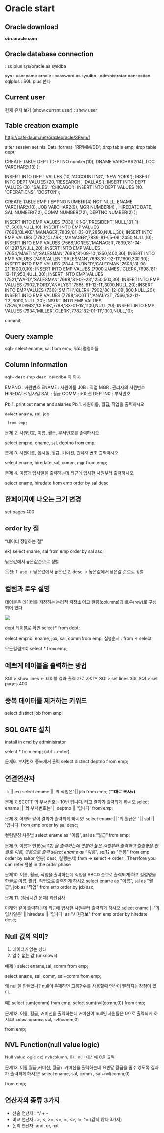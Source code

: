 # Oracle start


## Oracle download

**otn.oracle.com**


## Oracle database connection

: sqlplus sys/oracle as sysdba

sys : user name
oracle : password
as sysdba : administrator connection
sqlplus : SQL plus 쓴다


## Current user

현재 유저 보기 (show current user)
: show user


## Table creation example

http://cafe.daum.net/oracleoracle/SRAm/1

alter session set nls_Date_format='RR/MM/DD';
drop table emp;
drop table dept;

CREATE TABLE DEPT
       (DEPTNO number(10),
        DNAME VARCHAR2(14),
        LOC VARCHAR2(13) );

INSERT INTO DEPT VALUES (10, 'ACCOUNTING', 'NEW YORK');
INSERT INTO DEPT VALUES (20, 'RESEARCH',   'DALLAS');
INSERT INTO DEPT VALUES (30, 'SALES', 'CHICAGO');
INSERT INTO DEPT VALUES (40, 'OPERATIONS', 'BOSTON');

CREATE TABLE EMP (
 EMPNO               NUMBER(4) NOT NULL,
 ENAME               VARCHAR2(10),
 JOB                 VARCHAR2(9),
 MGR                 NUMBER(4) ,
 HIREDATE            DATE,
 SAL                 NUMBER(7,2),
 COMM                NUMBER(7,2),
 DEPTNO              NUMBER(2) );

INSERT INTO EMP VALUES (7839,'KING','PRESIDENT',NULL,'81-11-17',5000,NULL,10);
INSERT INTO EMP VALUES (7698,'BLAKE','MANAGER',7839,'81-05-01',2850,NULL,30);
INSERT INTO EMP VALUES (7782,'CLARK','MANAGER',7839,'81-05-09',2450,NULL,10);
INSERT INTO EMP VALUES (7566,'JONES','MANAGER',7839,'81-04-01',2975,NULL,20);
INSERT INTO EMP VALUES (7654,'MARTIN','SALESMAN',7698,'81-09-10',1250,1400,30);
INSERT INTO EMP VALUES (7499,'ALLEN','SALESMAN',7698,'81-02-11',1600,300,30);
INSERT INTO EMP VALUES (7844,'TURNER','SALESMAN',7698,'81-08-21',1500,0,30);
INSERT INTO EMP VALUES (7900,'JAMES','CLERK',7698,'81-12-11',950,NULL,30);
INSERT INTO EMP VALUES (7521,'WARD','SALESMAN',7698,'81-02-23',1250,500,30);
INSERT INTO EMP VALUES (7902,'FORD','ANALYST',7566,'81-12-11',3000,NULL,20);
INSERT INTO EMP VALUES (7369,'SMITH','CLERK',7902,'80-12-09',800,NULL,20);
INSERT INTO EMP VALUES (7788,'SCOTT','ANALYST',7566,'82-12-22',3000,NULL,20);
INSERT INTO EMP VALUES (7876,'ADAMS','CLERK',7788,'83-01-15',1100,NULL,20);
INSERT INTO EMP VALUES (7934,'MILLER','CLERK',7782,'82-01-11',1300,NULL,10);

commit;


## Query example

sql> select ename, sal from emp;
쿼리 명령어들


## Column information

sql> desc emp
desc: describe 의 약자

 EMPNO : 사원번호
 ENAME : 사원이름
 JOB : 직업
 MGR : 관리자의 사원번호
 HIREDATE: 입사일
 SAL : 월급
 COMM : 커미션
 DEPTNO : 부서번호

Pb 1. print out name and salaries
Pb 1. 사원이름, 월급, 직업을 출력하시오 

  select ename, sal, job 

     from emp;

문제 2. 사원번호, 이름, 월급, 부서번호를 출력하시오

   select empno, ename, sal, deptno 
  from emp;

     
문제 3. 사원이름, 입사일, 월급, 커미션, 관리자 번호 출력하시오

  select ename, hiredate, sal, comm, mgr 
  from emp;

문제 4. 이름과 입사일을 출력하는데 최근에 입사한 사원부터 출력하시오

  select ename, hiredate
  from emp
  order by sal desc;


## 한페이지에 나오는 크기 변경

set pages 400


## order by 절

“데이터 정렬하는 절”

  
  ex)
  select ename, sal
  from emp
  order by sal asc;


  낮은값에서 높은값순으로 정렬


  옵션:
    1. asc → 낮은값에서 높은값
    2. desc → 높은값에서 낮은값 순으로 정렬


## 컬럼과 로우 설명

테이블은 데이터를 저장하는 논리적 저장소 이고 컬럼(columns)과 로우(row)로 구성되어 있다

  
![](https://d2mxuefqeaa7sj.cloudfront.net/s_6855E21501F96623D34B58A505635A34938CC8DC4F80CD2F9115D3A79682036F_1522113587258_image.png)


dept 테이블로 확인
select * from dept;

select empno. ename, job, sal, comm from emp;
실행순서 : from → select

모든컬럼조회
select * 
from emp;


## 예쁘게 테이블을 출력하는 방법
  SQL> show lines ← 테이블 결과 출력 가로 사이즈
  SQL> set lines 300
  SQL> set pages 400



## 중복 데이터를 제거하는 키워드
  select distinct job 
  from emp;


## SQL GATE 설치

install in cmd by administrator

select *
from emp; (ctrl + enter)

문제6. 부서번호 중복제거 출력
select distinct deptno f
rom emp;


## 연결연산자 

→ ||
ex) select ename || ‘의 직업은’ || job 
from emp;  **(그대로 복사x)**

문제 7. SCOTT 의 부서번호는 10번 입니다. 라고 결과가 출력되게 하시오
select ename || '의 부서번호는' || deptno || '입니다' from emp;

문제 8. 아래와 같이 결과가 출력되게 하시오!
select ename || '의 월급은 ' || sal || '입니다' from emp order by sal desc;

컬럼별칭 사용법
select ename as “이름”, sal as “월급” from emp;

문제 9. 이름과 연봉(sal*12) 을 출력하는데 연봉이 높은 사원부터 출력하고 컬럼명을 한글로 이름, 연봉으로 출력
select ename as “이름”, sal*12 as "연봉" from emp order by sal(or 연봉) desc;
실행순서) from → select → order , Therefore you can refer 연봉 in the order phase 

문제10.  이름, 월급, 직업을 출력하는데 직업을 ABCD 순으로 출력되게 하고 컬럼명을 한글로 이름, 월급, 직업으로 출력되게 하시오
select ename as "이름", sal as "월급", job as "직업" from emp order by job asc;

문제 11. (점심시간 문제) 라인검사

  아래와 같이 출력하는데 최근에 입사한 사원부터 출력되게 하시오
  select ename || '의 입사일은' || hiredate || '입니다' as "사원정보" from emp order by hiredate desc;


## Null 값의 의미?
1. 데이터가 없는 상태
2. 알수 없는 값 (unknown)

예제 ) 
select ename,sal, comm
from emp;

select ename, sal, comm, sal+comm
from emp;

왜 null을 만들었나?
null이 존재하면 그룹함수를 사용할때 연산이 빨라지는 장점이 있다.

예) 
select sum(comm) from emp;
select sum(nvl(comm,0)) from emp;

문제12. 이름, 월급, 커미션을 출력하는데 커미션이 null인 사원들은 0으로 출력되게 하시오!
select ename, sal, nvl(comm,0)

  from emp;


## NVL Function(null value logic)

Null value logic 
ex) nvl(column, 0) : null 대신에 0을 출력

문제13. 이름,월급,커미션, 월급+ 커미션을 출력하는데 요번달 월급을 줄수 있도록 결과가 출력되게 하시오!
select ename, sal, comm , sal+nvl(comm,0)

  from emp;


## 연산자의 종류 3가지
- 산술 연산자 : */ + -
- 비교 연산자 : >, <, >=, <=, =, <>, !=, ^= (같지 않다 3가지)
- 논리 연산자:  and, or, not


